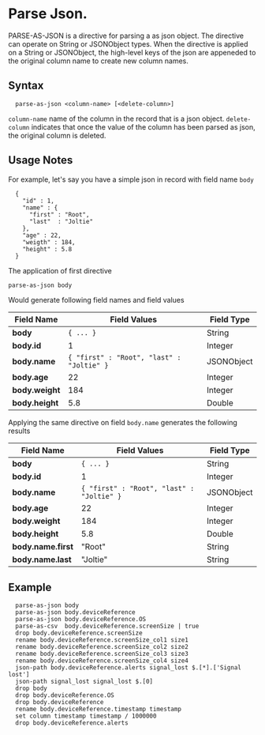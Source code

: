 # Parse Json.

PARSE-AS-JSON is a directive for parsing a as json object. The directive can operate on String or JSONObject types. When the directive is applied on a String or JSONObject, the high-level keys of the json are appeneded to the original column name to create new column names. 

## Syntax 

```
  parse-as-json <column-name> [<delete-column>]
```

```column-name``` name of the column in the record that is a json object.
```delete-column``` indicates that once the value of the column has been parsed as json, the original column is deleted.

## Usage Notes

For example, let's say you have a simple json in record with field name ```body```
```
  {
    "id" : 1,
    "name" : {
      "first" : "Root",
      "last"  : "Joltie"
    },
    "age" : 22,
    "weigth" : 184,
    "height" : 5.8
  }

```
The application of first directive

```
parse-as-json body
```

Would generate following field names and field values

| Field Name | Field Values | Field Type |
| ------------- | ------------- | ----------------- |
| **body** | ```{ ... }``` | String |
| **body.id** | 1 | Integer |
| **body.name** | ```{ "first" : "Root", "last" : "Joltie" }``` | JSONObject |
| **body.age** | 22 | Integer |
| **body.weight** | 184 | Integer |
| **body.height** | 5.8 | Double |

Applying the same directive on field ```body.name``` generates the following results

| Field Name | Field Values | Field Type |
| ------------- | ------------- | ----------------- |
| **body** | ```{ ... }``` | String |
| **body.id** | 1 | Integer |
| **body.name** | ```{ "first" : "Root", "last" : "Joltie" }``` | JSONObject |
| **body.age** | 22 | Integer |
| **body.weight** | 184 | Integer |
| **body.height** | 5.8 | Double |
| **body.name.first** | "Root" | String |
| **body.name.last** | "Joltie" | String |


## Example
```
  parse-as-json body
  parse-as-json body.deviceReference
  parse-as-json body.deviceReference.OS
  parse-as-csv  body.deviceReference.screenSize | true
  drop body.deviceReference.screenSize
  rename body.deviceReference.screenSize_col1 size1
  rename body.deviceReference.screenSize_col2 size2
  rename body.deviceReference.screenSize_col3 size3
  rename body.deviceReference.screenSize_col4 size4
  json-path body.deviceReference.alerts signal_lost $.[*].['Signal lost']
  json-path signal_lost signal_lost $.[0]
  drop body
  drop body.deviceReference.OS
  drop body.deviceReference
  rename body.deviceReference.timestamp timestamp
  set column timestamp timestamp / 1000000
  drop body.deviceReference.alerts
```
